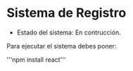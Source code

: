 <h1> Sistema de Registro </h1>

- Estado del sistema: En contrucción.

Para ejecutar el sistema debes poner:

'''npm install react'''
